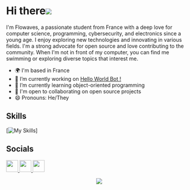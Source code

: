 # Hi there![](https://user-images.githubusercontent.com/18350557/176309783-0785949b-9127-417c-8b55-ab5a4333674e.gif)

I'm Flowaves, a passionate student from France with a deep love for computer science, programming, cybersecurity, and electronics since a young age. I enjoy exploring new technologies and innovating in various fields. I'm a strong advocate for open source and love contributing to the community. When I'm not in front of my computer, you can find me swimming or exploring diverse topics that interest me.

- 🌍  I'm based in France
- 🔭  I’m currently working on [Hello World Bot !](https://github.com/parencil/HelloWorld_Bot)
- 🌱  I’m currently learning object-oriented programming
- 🤝  I'm open to collaborating on open source projects
- 😄  Pronouns: He/They

## Skills
[![My Skills](https://skillicons.dev/icons?i=cpp,arduino,html,css,discord,bots,discordjs,qt,linux,debian,kali,raspberrypi,git,github,vscodium,obsidian,md,svg )]
                    
## Socials
<p align="left">
<a href="mailto:jlaloy@proton.me" target="_blank" rel="noreferrer">
<img src="http://www.legalcapacity.org.uk/wp-content/uploads/2017/03/message-1.png" width="32" height="32" />
</a>
<a href="https://discord.com/users/parencil" target="_blank" rel="noreferrer">
<picture>
<source media="(prefers-color-scheme: dark)" srcset="https://raw.githubusercontent.com/danielcranney/readme-generator/main/public/icons/socials/discord-dark.svg" />
<source media="(prefers-color-scheme: light)" srcset="https://raw.githubusercontent.com/danielcranney/readme-generator/main/public/icons/socials/discord.svg" />
<img src="https://raw.githubusercontent.com/danielcranney/readme-generator/main/public/icons/socials/discord.svg" width="32" height="32" />
</picture>
</a>
<a href="https://www.github.com/parencil" target="_blank" rel="noreferrer">
<picture>
<source media="(prefers-color-scheme: dark)" srcset="https://raw.githubusercontent.com/danielcranney/readme-generator/main/public/icons/socials/github-dark.svg" />
<source media="(prefers-color-scheme: light)" srcset="https://raw.githubusercontent.com/danielcranney/readme-generator/main/public/icons/socials/github.svg" />
<img src="https://raw.githubusercontent.com/danielcranney/readme-generator/main/public/icons/socials/github.svg" width="32" height="32" />
</picture>
</a></p>

<div align="center">
  <img src="https://profile-counter.glitch.me/parencil/count.svg?"  />
</div>

